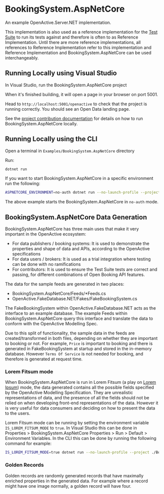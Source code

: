 ﻿# BookingSystem.AspNetCore

An example OpenActive.Server.NET implementation.

This implementation is also used as a reference implementation for the [Test Suite](https://github.com/openactive/openactive-test-suite) to run its tests against and therefore is often to as Reference Implementation.
Until there are more reference implementations, all references to Reference Implementation refer to this implementation and Reference Implementation and BookingSystem.AspNetCore can be used interchangeably.

## Running Locally using Visual Studio

In Visual Studio, run the BookingSystem.AspNetCore project

When it's finished building, it will open a page in your browser on port 5001.

Head to `http://localhost:5001/openactive` to check that the project is running correctly. You should see an Open Data landing page.

See the [project contribution documentation](/CONTRIBUTING.md) for details on how to run BookingSystem.AspNetCore locally.

## Running Locally using the CLI

Open a terminal in `Examples/BookingSystem.AspNetCore` directory

Run:

```sh
dotnet run
```

If you want to start BookingSystem.AspNetCore in a specific environment run the following:

```sh
ASPNETCORE_ENVIRONMENT=no-auth dotnet run --no-launch-profile --project ./BookingSystem.AspNetCore.csproj --configuration Release --no-build
```

The above example starts the BookingSystem.AspNetCore in `no-auth` mode.

## BookingSystem.AspNetCore Data Generation

BookingSystem.AspNetCore has three main uses that make it very important in the OpenActive ecosystem:
- For data publishers / booking systems: It is used to demonstrate the properties and shape of data and APIs, according to the OpenActive specifications
- For data users / brokers: It is used as a trial integration where testing can be done with no ramifications
- For contributors: It is used to ensure the Test Suite tests are correct and passing, for different combinations of Open Booking API features.

The data for the sample feeds are generated in two places:
- BookingSystem.AspNetCore/Feeds/*Feeds.cs
- OpenActive.FakeDatabase.NET/Fakes/FakeBookingSystem.cs

The FakeBookingSystem within OpenActive.FakeDatabase.NET acts as the interface to an example database.
The example Feeds within BookingSystem.AspNetCore query this interface and translate the data to conform with the OpenActive Modelling Spec.

Due to this split of functionality, the sample data in the feeds are created/transformed in both files, depending on whether they are important to booking
or not. For example, `Price` is important to booking and there is generated in FakeBookingSystem at startup and stored in the in-memory database. However `Terms Of Service` is not
needed for booking, and therefore is generated at request time.

### Lorem Fitsum mode
When BookingSystem.AspNetCore is run in Lorem Fitsum (a play on [Lorem Ipsum](https://en.wikipedia.org/wiki/Lorem_ipsum)) mode, the data generated contains all the possible fields specified by the OpenActive Modelling Specification.
They are unrealistic representations of data, and the presence of all the fields should not be relied on when developing front-end representations of the data.
However it is very useful for data consumers and deciding on how to present the data to the users.

Lorem Fitsum mode can be running by setting the environment variable `IS_LOREM_FITSUM_MODE` to `true`.
In Visual Studio this can be done in Properties > BookingSystem.AspNetCore Properties > Run > Default > Environment Variables.
In the CLI this can be done by running the following command for example:

```sh
IS_LOREM_FITSUM_MODE=true dotnet run --no-launch-profile --project ./BookingSystem.AspNetCore.csproj --configuration Release --no-build
```

### Golden Records
Golden records are randomly generated records that have maximally enriched properties in the generated data. For example where a record might have one image normally, a golden record will have four.

